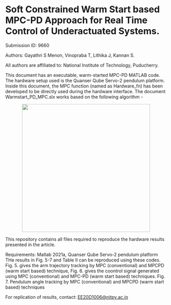 
# Soft Constrained Warm Start based MPC-PD Approach for Real Time Control of Underactuated Systems.
Submission ID: 9660

Authors: Gayathri S Menon, Vinopraba T, Lithika J, Kannan S.

All authors are affiliated to: National Institute of Technology, Puducherry.

This document has an executable, warm-started MPC-PD MATLAB code. The hardware setup used is the Quanser Qube Servo-2 pendulum platform. Inside this document, the MPC function (named as Hardware_fn) has been developed to be directly used during the hardware interface. The document Warmstart_PD_MPC.slx works based on the following algorithm -
<div align="center">
  <img src="https://github.com/user-attachments/assets/3dca5274-82f3-4d94-8a14-e01529a319a6" width="400">
</div>

This repository contains all files required to reproduce the hardware results presented in the article.

Requirements: Matlab 2021a, Quanser Qube Servo-2 pendulum platform
THe results in Fig. 5-7 and Table II can be reproduced using these codes. Fig. 5. gives the arm trajectory tracking by MPC (conventional) and MPCPD (warm start based) technique, Fig. 6. gives the coontrol signal generated using MPC (conventional) and MPC-PD (warm start based) techniques. Fig. 7. Pendulum angle tracking by MPC (conventional) and MPCPD (warm start based) techniques

For replication of results, contact: EE20D1006@nitpy.ac.in




